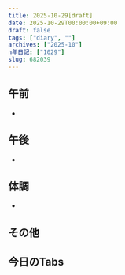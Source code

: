 ```yaml
---
title: 2025-10-29[draft]
date: 2025-10-29T00:00:00+09:00
draft: false
tags: ["diary", ""]
archives: ["2025-10"]
n年日記: ["1029"]
slug: 682039
---
```

## 午前
- 
## 午後
- 
## 体調
- 
## その他
## 今日のTabs